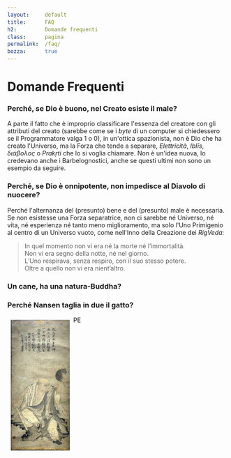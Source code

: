 ```yaml
---
layout:     default
title:      FAQ
h2:         Domande frequenti
class:      pagina
permalink:  /faq/
bozza:      true
---
```


# Domande Frequenti

### Perché, se Dio è buono, nel Creato esiste il male?
A parte il fatto che è improprio classificare l'essenza del creatore con gli
attributi del creato (sarebbe come se i *byte* di un computer si chiedessero
se il Programmatore valga 1 o 0), in un'ottica spazionista, non è Dio che ha
creato l'Universo, ma la Forza che tende a separare,
*Elettricità*, *Iblīs*, *διάβολος* o *Prakṛti* che lo si voglia chiamare.
Non è un'idea nuova, lo credevano anche i Barbelognostici, anche se questi
ultimi non sono un esempio da seguire.

### Perché, se Dio è onnipotente, non impedisce al Diavolo di nuocere?
Perché l'alternanza del (presunto) bene e del (presunto) male è necessaria.
Se non esistesse una Forza separatrice, non ci sarebbe né Universo,
né vita, né esperienza né tanto meno miglioramento, ma solo l'Uno
Primigenio al centro di un Universo vuoto, come nell'Inno della Creazione dei *RigVeda*:

<blockquote>
    In quel momento non vi era n&eacute; la morte n&eacute; l&#8217;immortalit&agrave;.<br />
    Non vi era segno della notte, n&eacute; nel giorno.<br />
    L&#8217;Uno respirava, senza respiro, con il suo stesso potere.<br />
    Oltre a quello non vi era nient&#8217;altro.<br />
</blockquote>

### Un cane, ha una natura-Buddha?


### Perché Nansen taglia in due il gatto?

<p><img style="float:left; margin: 0.5rem;height:300px" src="/assets/img/nansen-taglia-il-gatto.jpg"></p>
PE
